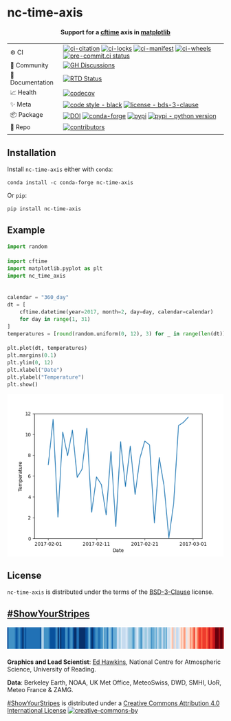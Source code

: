 # nc-time-axis

<h4 align="center">
    Support for a <a href="https://github.com/Unidata/cftime">cftime</a> axis in <a href="http://matplotlib.org/">matplotlib</a>
</h4>


|                  |                                                                                                                                                                                                                                                                                                                                                                                                                                                                                                                                                                                                                                                                                                                                                                                                                                                                                                           |
|------------------|-----------------------------------------------------------------------------------------------------------------------------------------------------------------------------------------------------------------------------------------------------------------------------------------------------------------------------------------------------------------------------------------------------------------------------------------------------------------------------------------------------------------------------------------------------------------------------------------------------------------------------------------------------------------------------------------------------------------------------------------------------------------------------------------------------------------------------------------------------------------------------------------------------------|
| ⚙️ CI            | [![ci-citation](https://github.com/SciTools/nc-time-axis/actions/workflows/ci-citation.yml/badge.svg)](https://github.com/SciTools/nc-time-axis/actions/workflows/ci-citation.yml) [![ci-locks](https://github.com/SciTools/nc-time-axis/actions/workflows/ci-locks.yml/badge.svg)](https://github.com/SciTools/nc-time-axis/actions/workflows/ci-locks.yml) [![ci-manifest](https://github.com/SciTools/nc-time-axis/actions/workflows/ci-manifest.yml/badge.svg)](https://github.com/SciTools/nc-time-axis/actions/workflows/ci-manifest.yml) [![ci-wheels](https://github.com/SciTools/nc-time-axis/actions/workflows/ci-wheels.yml/badge.svg)](https://github.com/SciTools/nc-time-axis/actions/workflows/ci-wheels.yml) [![pre-commit.ci status](https://results.pre-commit.ci/badge/github/SciTools/nc-time-axis/main.svg)](https://results.pre-commit.ci/latest/github/SciTools/nc-time-axis/main) |
| 💬 Community     | [![GH Discussions](https://img.shields.io/badge/github-discussions%20%F0%9F%92%AC-yellow?logo=github&logoColor=lightgrey)](https://github.com/SciTools/nc-time-axis/discussions)                                                                                                                                                                                                                                                                                                                                                                                                                                                                                                                                                                                                                                                                                                                          |
| 📖 Documentation | [![RTD Status](https://readthedocs.org/projects/nc-time-axis/badge/?version=stable)](https://nc-time-axis.readthedocs.io/en/stable/?badge=stable)                                                                                                                                                                                                                                                                                                                                                                                                                                                                                                                                                                                                                                                                                                                                                         |
| 📈 Health        | [![codecov](https://codecov.io/gh/SciTools/nc-time-axis/branch/master/graph/badge.svg?token=JicwCCHwLd)](https://codecov.io/gh/SciTools/nc-time-axis)                                                                                                                                                                                                                                                                                                                                                                                                                                                                                                                                                                                                                                                                                                                                                     |
| ✨ Meta           | [![code style - black](https://img.shields.io/badge/code%20style-black-000000.svg)](https://github.com/psf/black) [![license - bds-3-clause](https://img.shields.io/github/license/SciTools/nc-time-axis)](https://github.com/SciTools/nc-time-axis/blob/main/LICENSE)                                                                                                                                                                                                                                                                                                                                                                                                                                                                                                                                                                                                                                    |
| 📦 Package       | [![DOI](https://zenodo.org/badge/DOI/10.5281/zenodo.6472640.svg)](https://doi.org/10.5281/zenodo.6472640) [![conda-forge](https://img.shields.io/conda/vn/conda-forge/nc-time-axis?color=orange&label=conda-forge&logo=conda-forge&logoColor=white)](https://anaconda.org/conda-forge/nc-time-axis) [![pypi](https://img.shields.io/pypi/v/nc-time-axis?color=orange&label=pypi&logo=python&logoColor=white)](https://pypi.org/project/nc-time-axis/) [![pypi - python version](https://img.shields.io/pypi/pyversions/nc-time-axis.svg?color=orange&logo=python&label=python&logoColor=white)](https://pypi.org/project/nc-time-axis/)                                                                                                                                                                                                                                                                   |
| 🧰 Repo          | [![contributors](https://img.shields.io/github/contributors/SciTools/nc-time-axis)](https://github.com/SciTools/nc-time-axis/graphs/contributors)                                                                                                                                                                                                                                                                                                                                                                                                                                                                                                                                                                                                                                                                                                                                                         |
|                  |


## Installation
Install `nc-time-axis` either with `conda`:
```shell
conda install -c conda-forge nc-time-axis
```

Or `pip`:
```shell
pip install nc-time-axis
```


## Example

```python
import random

import cftime
import matplotlib.pyplot as plt
import nc_time_axis


calendar = "360_day"
dt = [
    cftime.datetime(year=2017, month=2, day=day, calendar=calendar)
    for day in range(1, 31)
]
temperatures = [round(random.uniform(0, 12), 3) for _ in range(len(dt))]

plt.plot(dt, temperatures)
plt.margins(0.1)
plt.ylim(0, 12)
plt.xlabel("Date")
plt.ylabel("Temperature")
plt.show()
```

![alt text](https://github.com/SciTools/nc-time-axis/raw/main/example_plot.png "Example plot with cftime axis")


## License

`nc-time-axis` is distributed under the terms of the [BSD-3-Clause](https://spdx.org/licenses/BSD-3-Clause.html) license.


## [#ShowYourStripes](https://showyourstripes.info/s/globe)

<h4 align="center">
  <a href="https://showyourstripes.info/s/globe">
    <img src="https://raw.githubusercontent.com/ed-hawkins/show-your-stripes/master/2021/GLOBE---1850-2021-MO.png"
         height="50" width="800"
         alt="#showyourstripes Global 1850-2021"></a>
</h4>

**Graphics and Lead Scientist**: [Ed Hawkins](http://www.met.reading.ac.uk/~ed/home/index.php), National Centre for Atmospheric Science, University of Reading.

**Data**: Berkeley Earth, NOAA, UK Met Office, MeteoSwiss, DWD, SMHI, UoR, Meteo France & ZAMG.

<p>
<a href="https://showyourstripes.info/s/globe">#ShowYourStripes</a> is distributed under a
<a href="https://creativecommons.org/licenses/by/4.0/">Creative Commons Attribution 4.0 International License</a>
<a href="https://creativecommons.org/licenses/by/4.0/">
  <img src="https://i.creativecommons.org/l/by/4.0/80x15.png" alt="creative-commons-by" style="border-width:0"></a>
</p>

